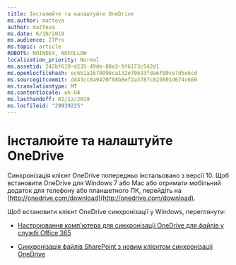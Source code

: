 ```yaml
---
title: Інсталюйте та налаштуйте OneDrive
ms.author: matteva
author: matteva
ms.date: 6/10/2018
ms.audience: ITPro
ms.topic: article
ROBOTS: NOINDEX, NOFOLLOW
localization_priority: Normal
ms.assetid: 242bf619-d235-49de-88a3-9f6173c542d1
ms.openlocfilehash: ec6b1a1678096ca132e70693fda6f80ce7d5e6cd
ms.sourcegitcommit: dd43cc0a9470f98b8ef2a3787c823801d674c666
ms.translationtype: MT
ms.contentlocale: uk-UA
ms.lasthandoff: 02/12/2019
ms.locfileid: "29939225"
---
```

# <a name="install-and-configure-onedrive"></a>Інсталюйте та налаштуйте OneDrive

Синхронізація клієнт OneDrive попередньо інстальовано з версії 10. Щоб встановити OneDrive для Windows 7 або Mac або отримати мобільний додаток для телефону або планшетного ПК, перейдіть на [http://onedrive.com/download](http://onedrive.com/download).
  
Щоб встановити клієнт OneDrive синхронізації у Windows, переглянути:
  
- [Настроювання комп'ютера для синхронізації OneDrive для файлів у службі Office 365](https://go.microsoft.com/fwlink/?linkid=533375)
    
- [Синхронізація файлів SharePoint з новим клієнтом синхронізації OneDrive](https://go.microsoft.com/fwlink/?linkid=871666)
    

